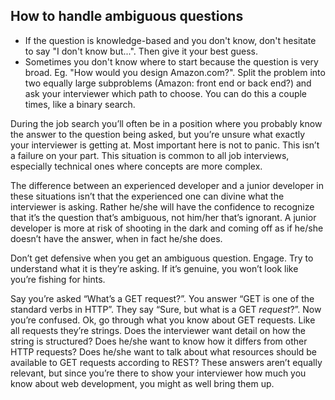 ## How to handle ambiguous questions

* If the question is knowledge-based and you don't know, don't hesitate to say
  "I don't know but...". Then give it your best guess.
* Sometimes you don't know where to start because the question is very broad. Eg.
  "How would you design Amazon.com?". Split the problem into two equally large
  subproblems (Amazon: front end or back end?) and ask your interviewer which
  path to choose. You can do this a couple times, like a binary search.

During the job search you’ll often be in a position where you probably know the
answer to the question being asked, but you’re unsure what exactly your
interviewer is getting at. Most important here is not to panic. This isn’t a
failure on your part. This situation is common to all job interviews,
especially technical ones where concepts are more complex.

The difference between an experienced developer and a junior developer in these
situations isn’t that the experienced one can divine what the interviewer is
asking. Rather he/she will have the confidence to recognize that it’s the
question that’s ambiguous, not him/her that’s ignorant. A junior developer is
more at risk of shooting in the dark and coming off as if he/she doesn’t have
the answer, when in fact he/she does.

Don’t get defensive when you get an ambiguous question. Engage. Try to
understand what it is they’re asking. If it’s genuine, you won’t look like
you’re fishing for hints.

Say you’re asked “What’s a GET request?”. You answer “GET is one of the
standard verbs in HTTP”. They say “Sure, but what is a GET *request*?”. Now
you’re confused. Ok, go through what you know about GET requests. Like all
requests they’re strings. Does the interviewer want detail on how the string is
structured? Does he/she want to know how it differs from other HTTP requests?
Does he/she want to talk about what resources should be available to GET
requests according to REST? These answers aren’t equally relevant, but since
you’re there to show your interviewer how much you know about web development,
you might as well bring them up.
